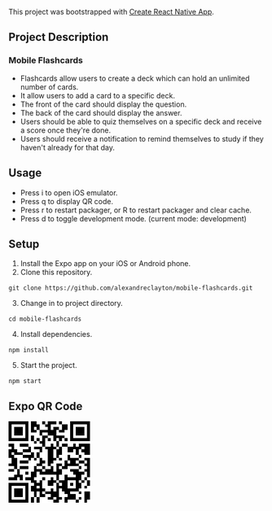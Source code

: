 This project was bootstrapped with [Create React Native App](https://github.com/react-community/create-react-native-app).

## Project Description
### Mobile Flashcards

* Flashcards allow users to create a deck which can hold an unlimited number of cards.
* It allow users to add a card to a specific deck.
* The front of the card should display the question.
* The back of the card should display the answer.
* Users should be able to quiz themselves on a specific deck and receive a score once they're done.
* Users should receive a notification to remind themselves to study if they haven't already for that day.

## Usage

* Press i to open iOS emulator.
* Press q to display QR code.
* Press r to restart packager, or R to restart packager and clear cache.
* Press d to toggle development mode. (current mode: development)

## Setup

1. Install the Expo app on your iOS or Android phone.
2. Clone this repository. 
  ```
  git clone https://github.com/alexandreclayton/mobile-flashcards.git
  ```
3. Change in to project directory.
  ```
  cd mobile-flashcards
  ```
4. Install dependencies.
  ```
  npm install
  ```
5. Start the project.
  ```
  npm start
  ```
## Expo QR Code
![Expo QR Code](https://raw.githubusercontent.com/alexandreclayton/mobile-flashcards/master/expo-qr-code.png)